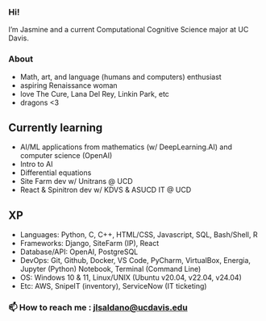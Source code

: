 ### Hi! 
I’m Jasmine and a current Computational Cognitive Science major at UC Davis. 

### About
- Math, art, and language (humans and computers) enthusiast
- aspiring Renaissance woman
- love The Cure, Lana Del Rey, Linkin Park, etc
- dragons <3

## Currently learning
- AI/ML applications from mathematics (w/ DeepLearning.AI) and computer science (OpenAI)
- Intro to AI
- Differential equations
- Site Farm dev w/ Unitrans @ UCD
- React & Spinitron dev w/ KDVS & ASUCD IT @ UCD

## XP
- Languages: Python, C, C++, HTML/CSS, Javascript, SQL, Bash/Shell, R
- Frameworks: Django, SiteFarm (IP), React
- Database/API: OpenAI, PostgreSQL
- DevOps: Git, Github, Docker, VS Code, PyCharm, VirtualBox, Energia, Jupyter (Python) Notebook, Terminal (Command Line)
- OS: Windows 10 & 11, Linux/UNIX (Ubuntu v20.04, v22.04, v24.04)
- Etc: AWS, SnipeIT (inventory), ServiceNow (IT ticketing)

### 📫 How to reach me : jlsaldano@ucdavis.edu
